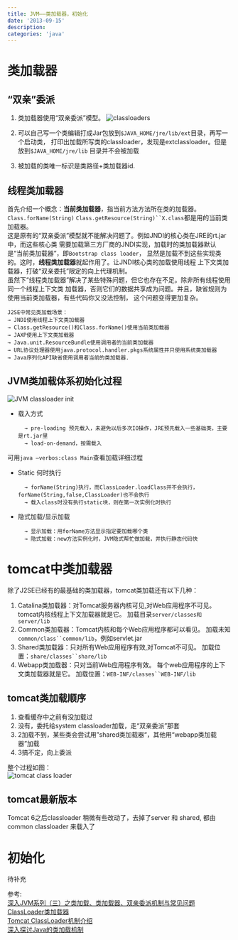 ```yaml
---
title: JVM——类加载器，初始化
date: '2013-09-15'
description: 
categories: 'java'
---
```


# 类加载器

## “双亲”委派

1. 类加载器使用“双亲委派”模型。
![classloaders](http://farm4.staticflickr.com/3705/9757201665_47321648aa.jpg)

2. 可以自己写一个类编辑打成Jar包放到`$JAVA_HOME/jre/lib/ext`目录，再写一个启动类，
打印出加载所写类的classloader，发现是extclassloader。但是放到`$JAVA_HOME/jre/lib`
目录并不会被加载
3. 被加载的类唯一标识是类路径+类加载器id.

## 线程类加载器

首先介绍一个概念：**当前类加载器**，指当前方法方法所在类的加载器。`Class.forName(String)`
`Class.getResource(String)``X.class`都是用的当前类加载器。  
这是原有的“双亲委派”模型就不能解决问题了。例如JNDI的核心类在JRE的rt.jar中，而这些核心类
需要加载第三方厂商的JNDI实现，加载时的类加载器默认是“当前类加载器”，即`Bootstrap class loader`，
显然是加载不到这些实现类的。这时，**线程类加载器**就起作用了。让JNDI核心类的加载使用线程
上下文类加载器，打破“双亲委托”限定的向上代理机制。  
虽然下“线程类加载器”解决了某些特殊问题，但它也存在不足。除非所有线程使用同一个线程上下文类
加载器，否则它们的数据共享成为问题。并且，缺省规则为使用当前类加载器，有些代码你又没法控制，
这个问题变得更加复杂。  

    J2SE中常见类加载场景：
    → JNDI使用线程上下文类加载器
    → Class.getResource()和Class.forName()使用当前类加载器
    → JAXP使用上下文类加载器
    → Java.unit.ResourceBundle使用调用者的当前类加载器
    → URL协议处理器使用java.protocol.handler.pkgs系统属性并只使用系统类加载器
    → Java序列化API缺省使用调用者当前的类加载器.

## JVM类加载体系初始化过程
![JVM classloader init](http://farm3.staticflickr.com/2812/9758702554_fdd089dd36.jpg)  
  
* 载入方式

        → pre-loading 预先载入，未避免以后多次IO操作，JRE预先载入一些基础类，主要是rt.jar里
        → load-on-demand，按需载入
        
可用`java –verbos:class Main`查看加载详细过程  

* Static 何时执行

        → forName(String)执行，而ClassLoader.loadClass并不会执行，forName(String,false,ClassLoader)也不会执行
        → 载入class时没有执行static块，则在第一次实例化时执行

* 隐式加载/显示加载

        → 显示加载：用forName方法显示指定要加载哪个类
        → 隐式加载：new方法实例化时，JVM隐式帮忙做加载，并执行静态代码快

# tomcat中类加载器

除了J2SE已经有的最基础的类加载器，tomcat类加载还有以下几种：  

1. Catalina类加载器：对Tomcat服务器内核可见,对Web应用程序不可见。
tomcat内核线程上下文加载器就是它。
加载目录`server/classes和server/lib`
2. Common类加载器：Tomcat内核和每个Web应用程序都可以看见。
加载未知`common/class``common/lib`，例如servlet.jar
3. Shared类加载器：只对所有Web应用程序有效,对Tomcat不可见。
加载位置：`share/classes``share/lib`
4. Webapp类加载器：只对当前Web应用程序有效。
每个web应用程序的上下文类加载器就是它。
加载位置：`WEB-INF/classes``WEB-INF/lib`

## tomcat类加载顺序

1. 查看缓存中之前有没加载过
2. 没有，委托给system classloader加载，走“双亲委派”那套
3. 2加载不到，某些类会尝试用”shared类加载器“，其他用“webapp类加载器”加载
4. 3搞不定，向上委派

整个过程如图：  
![tomcat class loader](http://farm4.staticflickr.com/3777/9758884752_bac5a4b3b7.jpg)

## tomcat最新版本
Tomcat 6之后classloader 稍微有些改动了，去掉了server 和 shared, 都由common classloader 来载入了

# 初始化
待补充

参考:  
[ 深入JVM系列（三）之类加载、类加载器、双亲委派机制与常见问题](http://blog.csdn.net/vernonzheng/article/details/8461380)  
[ClassLoader类加载器](http://ieroot.com/2013/05/01/932.html)  
[Tomcat ClassLoader机制介绍](http://www.goldendoc.org/2010/12/tomcat_classloader/)  
[深入探讨Java的类加载机制](http://www.blogjava.net/William/archive/2006/08/25/65804.html)  
[](http://www.atatech.org/articles/33671)  
